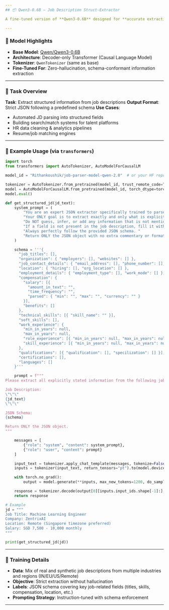```yaml
---
## 📦 Qwen3-0.6B — Job Description Struct-Extractor

A fine-tuned version of **Qwen3-0.6B** designed for **accurate extraction of structured job attributes** from raw job descriptions. Outputs perfectly schema-aligned JSON — ideal for downstream use in search, analytics, and recommendation systems.

---
```


### 🚀 Model Highlights

* **Base Model**: [Qwen/Qwen3-0.6B](https://huggingface.co/Qwen/Qwen3-0.6B)
* **Architecture**: Decoder-only Transformer (Causal Language Model)
* **Tokenizer**: `QwenTokenizer` (same as base)
* **Fine-Tuned For**: Zero-hallucination, schema-conformant information extraction

---

### 🎯 Task Overview

**Task**: Extract structured information from job descriptions
**Output Format**: Strict JSON following a predefined schema
**Use Cases**:

* Automated JD parsing into structured fields
* Building search/match systems for talent platforms
* HR data cleaning & analytics pipelines
* Resume/job matching engines

---

### 🧪 Example Usage (via `transformers`)

```python
import torch
from transformers import AutoTokenizer, AutoModelForCausalLM

model_id = "Rithankoushik/job-parser-model-qwen-2.0"  # or your HF repo

tokenizer = AutoTokenizer.from_pretrained(model_id, trust_remote_code=True)
model = AutoModelForCausalLM.from_pretrained(model_id, torch_dtype=torch.bfloat16, device_map="auto")
model.eval()

def get_structured_jd(jd_text):
    system_prompt = (
        "You are an expert JSON extractor specifically trained to parse job descriptions into a structured JSON format using a given schema. "
        "Your ONLY goal is to extract exactly and only what is explicitly stated in the job description text. "
        "Do NOT guess, infer, or add any information that is not mentioned. "
        "If a field is not present in the job description, fill it with empty or null values as specified by the schema. "
        "Always perfectly follow the provided JSON schema. "
        "Return ONLY the JSON object with no extra commentary or formatting."
    )

    schema = '''{
      "job_titles": [],
      "organization": { "employers": [], "websites": [] },
      "job_contact_details": { "email_address": [], "phone_number": [], "websites": [] },
      "location": { "hiring": [], "org_location": [] },
      "employment_details": { "employment_type": [], "work_mode": [] },
      "compensation": {
        "salary": [{
          "amount_in_text": "",
          "time_frequency": "",
          "parsed": { "min": "", "max": "", "currency": "" }
        }],
        "benefits": []
      },
      "technical_skills": [{ "skill_name": "" }],
      "soft_skills": [],
      "work_experience": {
        "min_in_years": null,
        "max_in_years": null,
        "role_experience": [{ "min_in_years": null, "max_in_years": null, "skill": "" }],
        "skill_experience": [{ "min_in_years": null, "max_in_years": null, "skill": "" }]
      },
      "qualifications": [{ "qualification": [], "specilization": [] }],
      "certifications": [],
      "languages": []
    }'''

    prompt = f"""
Please extract all explicitly stated information from the following job description and format it as per the JSON schema provided.

Job Description:
\"\"\"
{jd_text}
\"\"\"

JSON Schema:
{schema}

Return ONLY the JSON object.
"""

    messages = [
        {"role": "system", "content": system_prompt},
        {"role": "user", "content": prompt}
    ]

    input_text = tokenizer.apply_chat_template(messages, tokenize=False, add_generation_prompt=True)
    inputs = tokenizer(input_text, return_tensors="pt").to(model.device)

    with torch.no_grad():
        output = model.generate(**inputs, max_new_tokens=1200, do_sample=False)

    response = tokenizer.decode(output[0][inputs.input_ids.shape[-1]:], skip_special_tokens=True)
    return response

# Example
jd = """
Job Title: Machine Learning Engineer  
Company: ZentrixAI  
Location: Remote (Singapore timezone preferred)  
Salary: SGD 7,500 - 10,000 monthly  
"""

print(get_structured_jd(jd))
```

---

### 🧠 Training Details

* **Data**: Mix of real and synthetic job descriptions from multiple industries and regions (IN/EU/US/Remote)
* **Objective**: Strict extraction without hallucination
* **Labels**: JSON schema covering key job-related fields (titles, skills, compensation, location, etc.)
* **Prompting Strategy**: Instruction-tuned with schema enforcement

---
